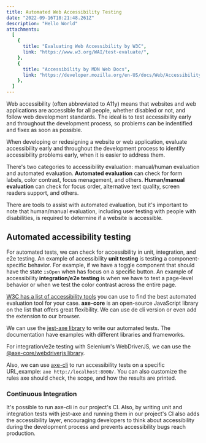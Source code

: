 ```yaml
---
title: Automated Web Accessibility Testing
date: "2022-09-16T18:21:48.261Z"
description: "Hello World"
attachments:
  [
    {
      title: "Evaluating Web Accessibility by W3C",
      link: "https://www.w3.org/WAI/test-evaluate/",
    },
    {
      title: "Accessibility by MDN Web Docs",
      link: "https://developer.mozilla.org/en-US/docs/Web/Accessibility",
    },
  ]
---
```


Web accessibility (often abbreviated to A11y) means that websites and web applications are accessible for all people, whether disabled or not, and follow web development standards. The ideal is to test accessibility early and throughout the development process, so problems can be indentified and fixex as soon as possible.

When developing or redesigning a website or web application, evaluate accessibility early and throughout the development process to identify accessibility problems early, when it is easier to address them.

There's two categories to accessibility evaluation: manual/human evaluation and automated evaluation. **Automated evaluation** can check for form labels, color contrast, focus menagement, and others. **Human/manual evaluation** can check for focus order, alternative text quality, screen readers support, and others.

There are tools to assist with automated evaluation, but it's important to note that human/manual evaluation, including user testing with people with disabilities, is required to determine if a website is accessible.

## Automated accessibility testing

For automated tests, we can check for accessibility in unit, integration, and e2e testing. An example of accessibility **unit testing** is testing a component-specific behavior. For example, if we have a toggle component that should have the state `isOpen` when has focus on a specific button. An example of accessibility **integration/e2e testing** is when we have to test a page-level behavior or when we test the color contrast across the entire page.

<a href="https://www.w3.org/WAI/ER/tools/" target="\_blank"> W3C has a list of accessibility tools</a> you can use to find the best automated evaluation tool for your case. **axe-core** is an open-source JavaScript library on the list that offers great flexibility. We can use de cli version or even add the extension to our browser.

We can use the <a href="https://www.npmjs.com/package/jest-axe" target="_blank">jest-axe library</a> to write our automated tests. The documentation have examples with different libraries and frameworks.

For integration/e2e testing with Selenium's WebDriverJS, we can use the <a href="https://www.npmjs.com/package/@axe-core/webdriverjs" target="blank">@axe-core/webdriverjs library</a>.

Also, we can use <a href="https://www.npmjs.com/package/@axe-core/cli" target="blank"> axe-cli</a> to run accessibility tests on a specific URL,example: `axe http://localhost:8000/`. You can also customize the rules axe should check, the scope, and how the results are printed.

### Continuous Integration

It's possible to run axe-cli in our project's CI. Also, by writing unit and integration tests with jest-axe and running them in our project's CI also adds the accessibility layer, encouraging developers to think about accessibility during the development process and prevents accessibility bugs reach production.
